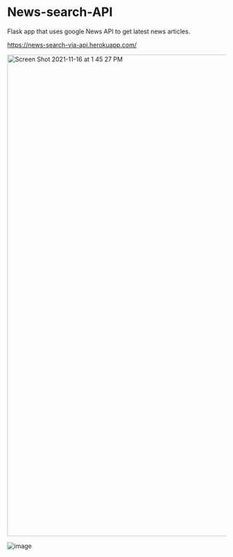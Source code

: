 # News-search-API
Flask app that uses google News API to get latest news articles.

https://news-search-via-api.herokuapp.com/

<img width="1108" alt="Screen Shot 2021-11-16 at 1 45 27 PM" src="https://user-images.githubusercontent.com/49532487/142046513-565d41aa-e63b-4c31-bca8-57dee5e8dc26.png">


![image](https://user-images.githubusercontent.com/49532487/142042008-d77864b1-ea05-444b-9210-31a1f8cb25b8.png)

